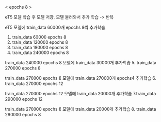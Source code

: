 < epochs 8 >

eT5 모델
학습 후 모델 저장, 모델 불러와서 추가 학습 -> 반복

eT5 모델에 train_data 60000개 epochs 8씩 추가학습
1. train_data 60000 epochs 8
2. train_data 120000 epochs 8
3. train_data 180000 epochs 8
4. train_data 240000 epochs 8

train_data 240000 epochs 8 모델에 train_data 30000개 추가학습
5. train_data 270000 epochs 8

train_data 270000 epochs 8 모델에 train_data 270000개 epochs4 추가학습
6. train_data 270000 epochs 12

train_data 270000 epochs 12 모델에 train_data 20000개 추가학습
7.train_data 290000 epochs 12

train_data 270000 epochs 8 모델에 train_data 20000개 추가학습
8. train_data 290000 epochs 8
